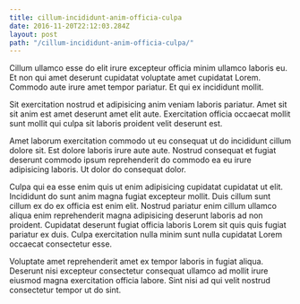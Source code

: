 ```yaml
---
title: cillum-incididunt-anim-officia-culpa
date: 2016-11-20T22:12:03.284Z
layout: post
path: "/cillum-incididunt-anim-officia-culpa/"
---
```


Cillum ullamco esse do elit irure excepteur officia minim ullamco laboris eu. Et non qui amet deserunt cupidatat voluptate amet cupidatat Lorem. Commodo aute irure amet tempor pariatur. Et qui ex incididunt mollit.

Sit exercitation nostrud et adipisicing anim veniam laboris pariatur. Amet sit sit anim est amet deserunt amet elit aute. Exercitation officia occaecat mollit sunt mollit qui culpa sit laboris proident velit deserunt est.

Amet laborum exercitation commodo ut eu consequat ut do incididunt cillum dolore sit. Est dolore laboris irure aute aute. Nostrud consequat et fugiat deserunt commodo ipsum reprehenderit do commodo ea eu irure adipisicing laboris. Ut dolor do consequat dolor.

Culpa qui ea esse enim quis ut enim adipisicing cupidatat cupidatat ut elit. Incididunt do sunt anim magna fugiat excepteur mollit. Duis cillum sunt cillum ex do ex officia est enim elit. Nostrud pariatur enim cillum ullamco aliqua enim reprehenderit magna adipisicing deserunt laboris ad non proident. Cupidatat deserunt fugiat officia laboris Lorem sit quis quis fugiat pariatur ex duis. Culpa exercitation nulla minim sunt nulla cupidatat Lorem occaecat consectetur esse.

Voluptate amet reprehenderit amet ex tempor laboris in fugiat aliqua. Deserunt nisi excepteur consectetur consequat ullamco ad mollit irure eiusmod magna exercitation officia labore. Sint nisi ad qui velit nostrud consectetur tempor ut do sint.